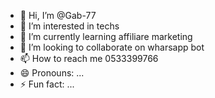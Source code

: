 - 👋 Hi, I’m @Gab-77
- 👀 I’m interested in techs
- 🌱 I’m currently learning affiliare marketing
- 💞️ I’m looking to collaborate on wharsapp bot
- 📫 How to reach me 0533399766
- 😄 Pronouns: ...
- ⚡ Fun fact: ...

<!---
Gab-77/Gab-77 is a ✨ special ✨ repository because its `README.md` (this file) appears on your GitHub profile.
You can click the Preview link to take a look at your changes.
--->
